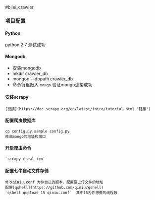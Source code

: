 #bilei_crawler

### 项目配置

#### Python
  python 2.7 测试成功
	
#### Mongodb
   - 安装mongodb
   - mkdir crawler_db
   - mongod --dbpath crawler_db
   - 命令行里敲入 
    `mongo`
	验证mongo连接成功
	
#### 安装scrapy
	[链接](https://doc.scrapy.org/en/latest/intro/tutorial.html "链接")

#### 配置爬虫数据库
    cp config.py.sample config.py
    修改mongo的地址和端口
#### 开启爬虫命令
	`scrapy crawl ico`
	
	
#### 配置七牛自动文件存储
    修改qiniu.conf 为你自己的版本，配置要上传文件的地址
    配置[qshell](https://github.com/qiniu/qshell)
    `qshell qupload 15 qiniu.conf`  其中15为你想要的线程数
	
